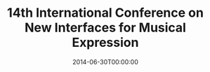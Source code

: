 ---
acronym: NIME 2014
date: '2014-06-30T00:00:00'
ext_url: http://www.nime.org/nime2014
location: London, UK
submission_date: '2014-01-31T00:00:00'
title: 14th International Conference on New Interfaces for Musical Expression
---